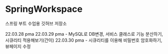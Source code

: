 # SpringWorkspace

스프링 부트 수업용 깃허브 저장소

22.03.28 pma
22.03.29 pma - MySQL로 DB변경, 서비스 클래스로 기능 분산하기, 시큐리티 적용해보기(간이)
22.03.30 pma - 시큐리티를 이용해 비밀번호 암호화하기, 뷰페이지 수정
